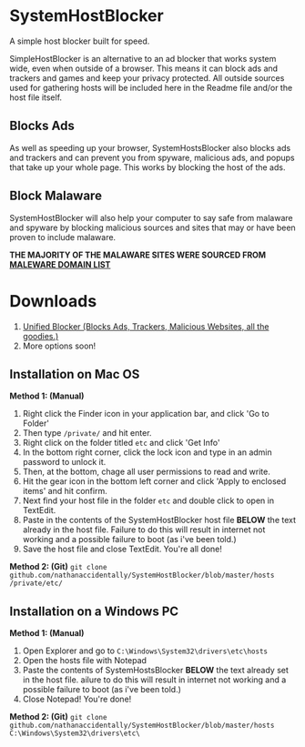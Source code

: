 # SystemHostBlocker
A simple host blocker built for speed.

SimpleHostBlocker is an alternative to an ad blocker that works system wide, even when outside of a browser. This means it can block ads and trackers and games and keep your privacy protected. All outside sources used for gathering hosts will be included here in the Readme file and/or the host file itself.

## Blocks Ads
As well as speeding up your browser, SystemHostsBlocker also blocks ads and trackers and can prevent you from spyware, malicious ads, and popups that take up your whole page. This works by blocking the host of the ads.

## Block Malaware
SystemHostBlocker will also help your computer to say safe from malaware and spyware by blocking malicious sources and sites that may or have been proven to include malaware.

**THE MAJORITY OF THE MALAWARE SITES WERE SOURCED FROM [MALEWARE DOMAIN LIST](http://www.malwaredomainlist.com/)**

# Downloads
1. [Unified Blocker (Blocks Ads, Trackers, Malicious Websites, all the goodies.)](https://github.com/nathanaccidentally/SystemHostBlocker/raw/master/hosts.zip)
2. More options soon!

## Installation on Mac OS
**Method 1: (Manual)**
1. Right click the Finder icon in your application bar, and click 'Go to Folder'
2. Then type ```/private/``` and hit enter.
3. Right click on the folder titled ```etc``` and click 'Get Info'
4. In the bottom right corner, click the lock icon and type in an admin password to unlock it.
5. Then, at the bottom, chage all user permissions to read and write.
6. Hit the gear icon in the bottom left corner and click 'Apply to enclosed items' and hit confirm.
7. Next find your host file in the folder ```etc``` and double click to open in TextEdit.
8. Paste in the contents of the SystemHostBlocker host file **BELOW** the text already in the host file. Failure to do this will result in internet not working and a possible failure to boot (as i've been told.)
9. Save the host file and close TextEdit. You're all done!

**Method 2: (Git)**
```git clone github.com/nathanaccidentally/SystemHostBlocker/blob/master/hosts /private/etc/```

## Installation on a Windows PC
**Method 1: (Manual)**
1. Open Explorer and go to ```C:\Windows\System32\drivers\etc\hosts```
2. Open the hosts file with Notepad
3. Paste the contents of SystemHostsBlocker **BELOW** the text already set in the host file. ailure to do this will result in internet not working and a possible failure to boot (as i've been told.)
4. Close Notepad! You're done!

**Method 2: (Git)**
```git clone github.com/nathanaccidentally/SystemHostBlocker/blob/master/hosts C:\Windows\System32\drivers\etc\```
